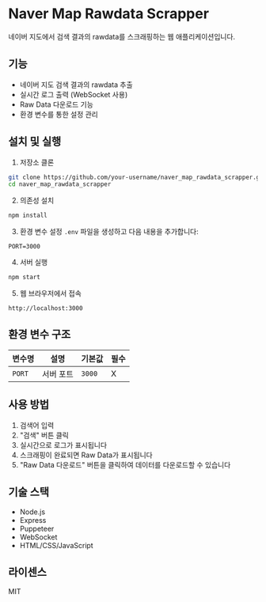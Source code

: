 # Naver Map Rawdata Scrapper

네이버 지도에서 검색 결과의 rawdata를 스크래핑하는 웹 애플리케이션입니다.

## 기능

- 네이버 지도 검색 결과의 rawdata 추출
- 실시간 로그 출력 (WebSocket 사용)
- Raw Data 다운로드 기능
- 환경 변수를 통한 설정 관리

## 설치 및 실행

1. 저장소 클론
```bash
git clone https://github.com/your-username/naver_map_rawdata_scrapper.git
cd naver_map_rawdata_scrapper
```

2. 의존성 설치
```bash
npm install
```

3. 환경 변수 설정
`.env` 파일을 생성하고 다음 내용을 추가합니다:
```
PORT=3000
```

4. 서버 실행
```bash
npm start
```

5. 웹 브라우저에서 접속
```
http://localhost:3000
```

## 환경 변수 구조

| 변수명 | 설명 | 기본값 | 필수 |
|--------|------|--------|------|
| `PORT` | 서버 포트 | `3000` | X |

## 사용 방법

1. 검색어 입력
2. "검색" 버튼 클릭
3. 실시간으로 로그가 표시됩니다
4. 스크래핑이 완료되면 Raw Data가 표시됩니다
5. "Raw Data 다운로드" 버튼을 클릭하여 데이터를 다운로드할 수 있습니다

## 기술 스택

- Node.js
- Express
- Puppeteer
- WebSocket
- HTML/CSS/JavaScript

## 라이센스

MIT 